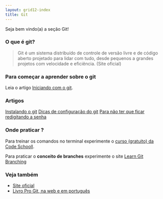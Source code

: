 ```yaml
---
layout: grid12-index
title: Git
---
```


Seja bem vindo(a) a seção Git!
   

### O que é git?

> Git é um sistema distribuído de controle de versão livre e de código aberto projetado para lidar com tudo, desde 
> pequenos a grandes projetos com velocidade e eficiência.
> (Site oficial)



### Para começar a aprender sobre o git

Leia o artigo [Iniciando com o git](/git/iniciando-com-git/).


### Artigos

<div class="list-group">
    <a href="/linux/cookbook/git/" class="list-group-item">Instalando o git</a>
    <a href="/git/dicas-configuracao/" class="list-group-item">Dicas de configuração do git</a>
    <a href="/git/netrc-nao-pedir-senha/" class="list-group-item">Para não ter que ficar redigitando a senha</a>
    <!--<a href="" class="list-group-item"></a>-->
</div> 



### Onde praticar ?

Para treinar os comandos no terminal experimente o [curso (gratuito) da Code Schooll](https://try.github.io/levels/1/challenges/1 "link-externo").

Para praticar o __conceito de branches__ experimente o site [Learn Git Branching](http://pcottle.github.io/learnGitBranching/ "link-externo")



### Veja também

- [Site oficial](http://git-scm.com/ "link-externo")
- [Livro Pro Git, na web e em português](http://git-scm.com/book/pt-br/ "link-externo")
